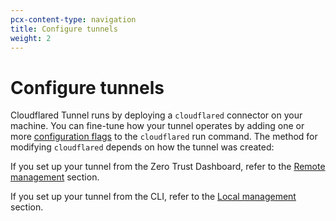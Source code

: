 ```yaml
---
pcx-content-type: navigation
title: Configure tunnels
weight: 2
---
```


# Configure tunnels

Cloudflared Tunnel runs by deploying a `cloudflared` connector on your machine. You can fine-tune how your tunnel operates by adding one or more [configuration flags](/cloudflare-one/connections/connect-apps/configuration/arguments/) to the `cloudflared` run command. The method for modifying `cloudflared` depends on how the tunnel was created:

If you set up your tunnel from the Zero Trust Dashboard, refer to the [Remote management](/cloudflare-one/connections/connect-apps/configuration/remote-management/) section.

If you set up your tunnel from the CLI, refer to the [Local management](/cloudflare-one/connections/connect-apps/configuration/local-management/) section.
